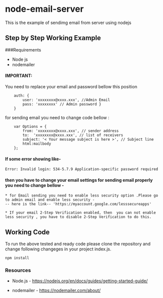 # node-email-server
This is the example of sendimg email from server using nodejs


## Step by Step Working Example

###Requirements
* Node js
* nodemailer


#### IMPORTANT:

You need to replace your email and password bellow this position
```
    auth: {
        user: 'xxxxxxxx@xxxx.xxx', //Admin Email
        pass: 'xxxxxxxx' // Admin password }
    }

```
for sending email you need to change  code bellow :

```
    var Options = {
        from: 'xxxxxxxx@xxxx.xxx', // sender address
        to:  'xxxxxxxx@xxxx.xxx', // list of receivers
        subject: '< Your message subject is here >', // Subject line
        html:mailbody
    };
```

#### If some error showing like- 

```
Error: Invalid login: 534-5.7.9 Application-specific password required

```
#### then you have to change your email settings for sending email properly you need to  change bellow - 

```
* for Email sending you need to enable less security option .Please go to admin email and enable less security - 
-- here is the link-- 'https://myaccount.google.com/lesssecureapps'

* If your email 2-Step Verification enabled, then  you can not enable less security , you have to disable 2-Step Verification to do this. 

```


## Working Code
To run the above tested and ready code please clone the repository and change following changeges in your project index.js.

```
npm install 

```



### Resources

* Node.js - https://nodejs.org/en/docs/guides/getting-started-guide/

* nodemailer - https://nodemailer.com/about/


